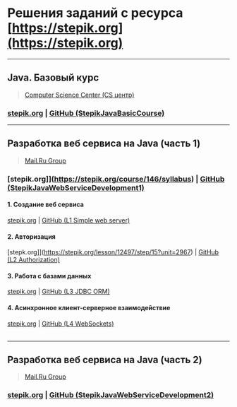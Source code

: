 # Решения заданий с ресурса [https://stepik.org](https://stepik.org)

---

## Java. Базовый курс 
> [Computer Science Center (CS центр)](https://stepik.org/org/compscicenter)
### [stepik.org](https://stepik.org/course/187/syllabus) | [GitHub (StepikJavaBasicCourse)](https://github.com/sergbelov/Stepik/tree/StepikJavaBasicCourse/StepikJavaBasicCourse)

---

## Разработка веб сервиса на Java (часть 1)
> [Mail.Ru Group](https://stepik.org/org/mailru)
### [stepik.org]](https://stepik.org/course/146/syllabus) | [GitHub (StepikJavaWebServiceDevelopment1)](https://github.com/sergbelov/Stepik/tree/StepikJavaWebServiceDevelopment/StepikJavaWebServiceDevelopment1)<br>

#### 1. Создание веб сервиса 
[stepik.org](https://stepik.org/lesson/12196/step/12?unit=2765) |
[GitHub (L1 Simple web server)](https://github.com/sergbelov/Stepik/tree/StepikJavaWebServiceDevelopment/StepikJavaWebServiceDevelopment1/L1%20Simple%20web%20server)<br>

#### 2. Авторизация 
[stepk.org]](https://stepik.org/lesson/12497/step/15?unit=2967) |
[GitHub (L2 Authorization)](https://github.com/sergbelov/Stepik/tree/StepikJavaWebServiceDevelopment/StepikJavaWebServiceDevelopment1/L2%20Authorization)<br>

#### 3. Работа с базами данных 
[stepik.org](https://stepik.org/lesson/12405/step/15?unit=2835) |
[GitHub (L3 JDBC ORM)](https://github.com/sergbelov/Stepik/tree/StepikJavaWebServiceDevelopment/StepikJavaWebServiceDevelopment1/L3%20JDBC%20ORM)<br>

#### 4. Асинхронное клиент-серверное взаимодействие 
[stepik.org](https://stepik.org/lesson/12402/step/1?unit=2832) |
[GitHub (L4 WebSockets)](https://github.com/sergbelov/Stepik/tree/StepikJavaWebServiceDevelopment/StepikJavaWebServiceDevelopment1/L4%20WebSockets)<br><br>

---

## Разработка веб сервиса на Java (часть 2)
> [Mail.Ru Group](https://stepik.org/org/mailru)
### [stepik.org](https://stepik.org/course/186/syllabus) | [GitHub (StepikJavaWebServiceDevelopment2)](https://github.com/sergbelov/Stepik/tree/StepikJavaWebServiceDevelopment/StepikJavaWebServiceDevelopment2)<br>
